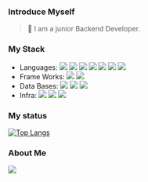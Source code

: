 ### Introduce Myself
>
> 🌱 I am a junior Backend Developer.
### My Stack
* Languages: <img src="https://img.shields.io/badge/javascript-F7DF1E?style=flat-square&logo=JavaScript&logoColor=white"/> <img src="https://img.shields.io/badge/C++-00599C?style=flat-square&logo=C%2B%2B&logoColor=white"/> <img src="https://img.shields.io/badge/python-3776AB?style=flat-square&logo=Python&logoColor=white"/> <img src="https://img.shields.io/badge/java-007396?style=flat-square&logo=OpenJDK&logoColor=white"/> <img src="https://img.shields.io/badge/kotlin-7F52FF?style=flat-square&logo=Kotlin&logoColor=white"/> <img src="https://img.shields.io/badge/Go_lang-00ADD8?style=flat-square&logo=Go&logoColor=white"/> <img src="https://img.shields.io/badge/type script-3178C6?style=flat-square&logo=TypeScript&logoColor=white"/>
* Frame Works: <img src="https://img.shields.io/badge/Spring Boot-6DB33F?style=flat-square&logo=Spring-Boot&logoColor=white"/> <img src="https://img.shields.io/badge/nestjs-E0234E?style=flat-square&logo=nestjs&logoColor=white"/>
* Data Bases: <img src="https://img.shields.io/badge/my sql-4479A1?style=flat-square&logo=MySQL&logoColor=white"/> <img src="https://img.shields.io/badge/Mongo DB-47A248?style=flat-square&logo=MongoDB&logoColor=white"/> <img src="https://img.shields.io/badge/Redis-DC382D?style=flat-square&logo=Redis&logoColor=white"/>
* Infra: <img src="https://img.shields.io/badge/ec2-FF9900?style=flat-square&logo=Amazon EC2&logoColor=white"/> <img src="https://img.shields.io/badge/docker-2496ED?style=flat-square&logo=Docker&logoColor=white"/> <img src="https://img.shields.io/badge/kubernetes-326CE5?style=flat-square&logo=Kubernetes&logoColor=white"/>


### My status
[![Top Langs](https://github-readme-stats.vercel.app/api/top-langs/?username=dolong2&layout=compact&hide=html,css&exclude_repo=algorithm_and_datastruct,Voluntree,spring_practice,Spring_basic_practice,Spring_Security_Practice,dcd)](https://github.com/anuraghazra/github-readme-stats)

### About Me
<a href=https://dolong2.notion.site/fefd8a72c3694f2bacb5f5bef91af748><img src="https://img.shields.io/badge/Notion-000000?style=flat-square&logo=Notion&logoColor=white"/></a>
